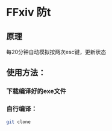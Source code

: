 # FFxiv 防t

## 原理

每20分钟自动模拟按两次esc键，更新状态

## 使用方法：

### 下载编译好的exe文件


### 自行编译：

```bash
git clone
```
